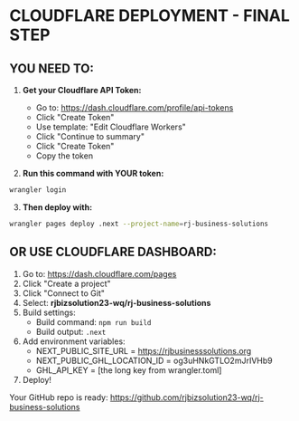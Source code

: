 # CLOUDFLARE DEPLOYMENT - FINAL STEP

## YOU NEED TO:

1. **Get your Cloudflare API Token:**
   - Go to: https://dash.cloudflare.com/profile/api-tokens
   - Click "Create Token"
   - Use template: "Edit Cloudflare Workers"
   - Click "Continue to summary"
   - Click "Create Token"
   - Copy the token

2. **Run this command with YOUR token:**
```bash
wrangler login
```

3. **Then deploy with:**
```bash
wrangler pages deploy .next --project-name=rj-business-solutions
```

## OR USE CLOUDFLARE DASHBOARD:

1. Go to: https://dash.cloudflare.com/pages
2. Click "Create a project"
3. Click "Connect to Git"
4. Select: **rjbizsolution23-wq/rj-business-solutions**
5. Build settings:
   - Build command: `npm run build`
   - Build output: `.next`
6. Add environment variables:
   - NEXT_PUBLIC_SITE_URL = https://rjbusinesssolutions.org
   - NEXT_PUBLIC_GHL_LOCATION_ID = og3uHNkGTLO2mJrIVHb9
   - GHL_API_KEY = [the long key from wrangler.toml]
7. Deploy!

Your GitHub repo is ready: https://github.com/rjbizsolution23-wq/rj-business-solutions